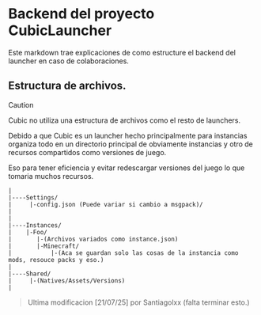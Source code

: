 # Backend del proyecto CubicLauncher

Este markdown trae explicaciones de como estructure el backend del launcher en caso de colaboraciones.

## Estructura de archivos.

> [!CAUTION]
>
> Cubic no utiliza una estructura de archivos como el resto de launchers.
>
> Debido a que Cubic es un launcher hecho principalmente para instancias organiza todo en un directorio principal de obviamente instancias y otro de recursos compartidos como versiones de juego.
>
> Eso para tener eficiencia y evitar redescargar versiones del juego lo que tomaria muchos recursos.

```
|
|----Settings/
|     |-config.json (Puede variar si cambio a msgpack)/
|
|
|----Instances/
|    |-Foo/
|       |-(Archivos variados como instance.json)
|       |-Minecraft/
|           |-(Aca se guardan solo las cosas de la instancia como mods, resouce packs y eso.)
|
|----Shared/
|     |-(Natives/Assets/Versions)
|
```


> Ultima modificacion [21/07/25] por Santiagolxx (falta terminar esto.)
